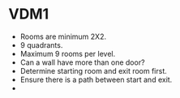 # VDM1 

* Rooms are minimum 2X2.
* 9 quadrants.
* Maximum 9 rooms per level.
* Can a wall have more than one door?
* Determine starting room and exit room first.
* Ensure there is a path between start and exit.
* 
